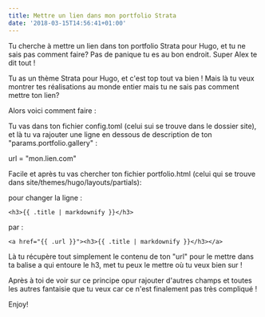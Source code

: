 ```yaml
---
title: Mettre un lien dans mon portfolio Strata
date: '2018-03-15T14:56:41+01:00'
---
```

Tu cherche à mettre un lien dans ton portfolio Strata pour Hugo, et tu ne sais pas comment faire? Pas de panique tu es au bon endroit. Super Alex te dit tout !

Tu as un thème Strata pour Hugo, et c'est top tout va bien ! Mais là tu veux montrer tes réalisations au monde entier mais tu ne sais pas comment mettre ton lien?

Alors voici comment faire :

Tu vas dans ton fichier config.toml (celui sui se trouve dans le dossier site), et là tu va rajouter une ligne en dessous de description de ton "params.portfolio.gallery" :

url = "mon.lien.com"

Facile et après tu vas chercher ton fichier portfolio.html (celui qui se trouve dans site/themes/hugo/layouts/partials):

pour changer la ligne :

```
<h3>{{ .title | markdownify }}</h3>
```

par :

```
<a href="{{ .url }}"><h3>{{ .title | markdownify }}</h3></a>
```

Là tu récupère tout simplement le contenu de ton "url" pour le mettre dans ta balise a qui entoure le h3, met tu peux le mettre où tu veux bien sur !

Après à toi de voir sur ce principe opur rajouter d'autres champs et toutes les autres fantaisie que tu veux car ce n'est finalement pas très compliqué !

Enjoy!
